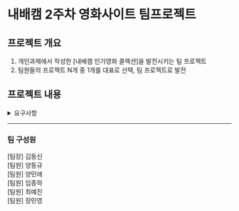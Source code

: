 # 내배캠 2주차 영화사이트 팀프로젝트

## 프로젝트 개요

1. 개인과제에서 작성한 [내배캠 인기영화 콜렉션]을 발전시키는 팀 프로젝트
2. 팀원들의 프로젝트 N개 중 1개를 대표로 선택, 팀 프로젝트로 발전

## 프로젝트 내용

<details>
<summary>요구사항</summary>
<div markdown="1">

- (1) 필수요구사항
    - **[1] TMDB 또는 영화진흥위원회 오픈 API 이용(택 1 또는 중복 사용)**
        
        <aside>
        💡 **[영화진흥위원회 오픈 API란?]**
        영화진흥위원회 ‘**영화관입장권통합전산망’**에서 제공하는 오픈 API입니다. ‘박스오피스’, ‘영화정보’, 영화사정보’, ‘영화인정보’등 다양한 서비스를 제공하며, 문서가 국문으로 구성되어 있어 편합니다. 자세한 내용은 아래 링크를 참고해주세요.
        
        [영화진흥위원회 오픈API](https://www.kobis.or.kr/kobisopenapi/homepg/main/main.do)
        
        - TMDB, 영화진흥위원회 오픈 API 모두 사용 가능합니다.
        - 둘 중 한가지만 사용하여도 무방합니다.
        - 기존에 TMDB를 이용해 작성한 과제에 어떻게 적용해야 하나요?
            - 안1) 기존 과제의 UI 및 API를 그대로 사용합니다(영화진흥위원회 오픈 API 미사용)
            - 안2) 기존 과제의 UI는 유지하되, API만 변경할 수 있습니다.
            - 안3) 기존 과제의 UI를 사용하려는 API 환경에 맞게 새롭게 구성합니다.
        </aside>
        
    - **[2] 영화정보 상세 페이지 구현**
        - 기존 영화정보 카드 리스트에서 특정 item을 선택할 시, 상세 페이지로 이동하도록 구현합니다.
        - 상세 페이지에서 메인 페이지(홈)로 이동하는 UI도 함께 구성합니다.
    - **[3] 상세 페이지 영화 리뷰 작성 기능 구현**
        - 상세페이지에서 특정 영화에 대해 의견을 작성할 수 있는 UI를 구현합니다.
        - **작성자, 리뷰, 확인비밀번호**를 입력하도록 구현합니다.
        - 작성한 정보는 브라우저의 localStorage에 적재하도록 합니다.
            
            <aside>
            💡 **[localStorage를 사용하는 방법]**
            
            localStorage를 이용하면 웹 브라우저에서 로컬 데이터를 저장하고, 불러와 사용할 수 있습니다.
            
            **(1) 데이터 저장하기(setItem)**
            
            ```jsx
            localStorage.setItem('key', 'value');
            ```
            
            위와 같이 setItem 메소드를 사용하면 key와 value를 로컬 스토리지에 저장할 수 있습니다. 만약 이미 저장된 key 값이 있다면, 이전에 저장된 value 값을 대체합니다.
            
            ```jsx
            localStorage.setItem('username', 'Alice');
            ```
            
            위와 같이 실행하면, 'username'이라는 key에 'Alice'라는 value를 저장하게 됩니다.
            
            **(2) 데이터 불러오기(getItem)**
            
            ```jsx
            localStorage.getItem('key');
            ```
            
            위와 같이 getItem 메소드를 사용하면 key를 통해 저장된 value 값을 불러올 수 있습니다.
            
            ```jsx
            localStorage.getItem('username');
            ```
            
            위와 같이 실행하면, 'username'이라는 key에 해당하는 'Alice'라는 value를 읽어올 수 있습니다.
            
            **(3) 데이터 삭제하기(removeItem)**
            
            ```jsx
            localStorage.removeItem('key');
            ```
            
            위와 같이 removeItem 메소드를 사용하면 key 값에 해당하는 데이터를 삭제할 수 있습니다.
            
            ```jsx
            localStorage.removeItem('username');
            ```
            
            위와 같이 실행하면, 'username'이라는 key에 해당하는 'Alice'라는 value를 삭제할 수 있습니다.
            
            </aside>
            
            <aside>
            💡 **[Chrome 브라우저에서 localStorage에 저장된 정보를 확인하는 방법]**
            
            1. Chrome 개발자 도구 열기: 이를 위해 우선 브라우저에서 F12 키를 눌러 개발자 도구를 엽니다.
            2. Elements 탭에서 Storage 선택: 개발자 도구에서 Elements 탭을 선택하고, 하위에 있는 Storage 항목을 클릭합니다.
            3. Local Storage 선택: 이어서 Storage 항목 아래에 있는 Local Storage 항목을 선택합니다.
            4. localStorage에 저장된 정보 확인: 선택한 Local Storage 항목에서, 왼쪽에 저장된 정보의 키(key) 목록이 표시됩니다. 이 중 확인하려는 정보의 키를 클릭하면, 오른쪽에 해당 정보의 값(value)이 표시됩니다. 값이 JSON 형태로 저장된 경우, 개발자 도구에서 자동으로 이를 파싱(parsing)하여 보여줍니다.
            </aside>
            
    - **[4] github PR(=Pull Request) 사용한 협업**
    - **[5] UX를 고려한 validation check**
        - 영화 검색 시
        - 댓글 작성 시
        - 추가 기능 구현 시 반드시 삽입
    - **[6] 하기 기재된 Javascript 문법 요소를 이용하여 구현**
        - 문법 리스트(아래 사항 중 5개 이상)
            - const와 let만을 이용한 변수 선언
                
                ```jsx
                const a = 'test 01';
                let b = 'test 02';
                
                var c = 'no way!'; //쓰지 말 것
                ```
                
            - 형 변환 : 하기 예시 중 2개 이상 사용
                - number → string
                - string → number
                - boolean → string
            - 연산자 : 하기 예시 중 3개 이상 사용
                - 논리곱(&&) 연산자
                - 논리합(||) 연산자
                - 논리부정(!) 연산자
                - 삼항연산자(? :)
                - 타입연산자(typeof)
            - 화살표 함수 : 하기 예시 중 2개 이상 사용
                - 일반 화살표 함수
                    
                    ```jsx
                    let add = (x, y) => {
                      return x + y;
                    }
                    
                    console.log(add(2, 3));   // 5
                    ```
                    
                - 한 줄로 된 화살표 함수
                    
                    ```jsx
                    let add = (x, y) => x + y;
                    
                    console.log(add(2, 3));   // 5
                    ```
                    
                - 매개변수가 하나인 화살표 함수
                    
                    ```jsx
                    let square = x => x * x;
                    
                    console.log(square(3));   // 9
                    ```
                    
            - 조건문 : 하기 예시 전부 구현
                - if문(3개 중 1개 이상 필수)
                    - if
                    - if-else
                    - if-else if-else
                - switch문
                - 삼항연산자
                - 조건문 중첩(2개 중 1개 이상 필수)
                    - 2중 if
                    - if 내부 switch
            - 반복문 : 하기 예시 전부 구현
                - for문(3개 중 2개 이상 구현)
                    - 일반 for문
                    - for … in문
                    - for … of문
                - while문(2개 중 1개 이상 구현)
                    - 일반 while문
                    - do ~ while 문
                - 반복 제어 명령문(2개 중 1개 이상 구현)
                    - break문
                    - continue문
            - 객체
                - 객체 병합
                
                ```jsx
                let person1 = {
                  name: "홍길동",
                  age: 30
                };
                
                let person2 = {
                  gender: "남자"
                };
                
                let mergedPerson = {...person1, ...person2};
                
                console.log(mergedPerson);   // { name: "홍길동", age: 30, gender: "남자" }
                ```
                
            - 배열(1) : 하기 예시 중 2개 이상 사용
                - push
                - pop
                - shift
                - unshift
                - splice
                - slice
            - 배열(2) : 하기 예시 중 3개 이상 사용
                - forEach
                - map
                - filter
                - reduce
                - find
            - 자료구조 : 하기 예시 중 1개 이상 사용
                - Map 생성 및 사용하기
                    
                    <aside>
                    💡 **[Map의 주요 메서드 및 프로퍼티]**
                    
                    - `new Map()` – 새로운 `Map`을 만듭니다.
                    - `map.set(key, value)` – `key`를 이용해 `value`를 저장합니다.
                    - `map.get(key)` – `key`에 해당하는 값을 반환합니다. `key`가 존재하지 않으면 `undefined`를 반환합니다.
                    - `map.has(key)` – `key`가 존재하면 `true`, 존재하지 않으면 `false`를 반환합니다.
                    - `map.delete(key)` – `key`에 해당하는 값을 삭제합니다.
                    - `map.clear()` – 맵 안의 모든 요소를 제거합니다.
                    - `map.size` – 요소의 개수를 반환합니다.
                    </aside>
                    
                - Set 생성 및 사용하기(반복 포함)
                    
                    <aside>
                    💡 **[Set의 주요 메서드 및 프로퍼티]**
                    
                    - `new Set()` : 새로운 Set을 생성합니다.
                    - `set.add(value)` : Set에 새로운 값을 추가합니다.
                    - `set.has(value)` : Set에 특정 값이 존재하는지 여부를 반환합니다.
                    - `set.delete(value)` : Set에서 특정 값을 삭제합니다.
                    - `set.clear()` : Set 안의 모든 요소를 제거합니다.
                    - `set.size` : Set 안의 요소 개수를 반환합니다.
                    </aside>
                    
                - 
            - null, undefined : 하기 예시 필수 구현
                - null과 undefined를 활용한 ‘없는 값'에 대한 처리
                    
                    ```jsx
                    if(testValue === null) {
                    	// do something
                    }
                    
                    if(testValue === undefined) {
                    	// do something
                    }
                    ```
                    
            - callback 함수 : 하기 예시 필수구현
                - setTimeout, setInterval을 활용한 callback 함수 처리하기
            - DOM 제어하기 : 하기 api 목록 중, 4개 이상 사용하기
                
                <aside>
                💡 1.  문서 객체 생성과 선택
                
                - `document.createElement(tagName)` : 새로운 HTML 요소를 생성합니다.
                - `document.getElementById(id)` : id 속성을 기준으로 요소를 선택합니다.
                - `document.getElementsByTagName(name)` : 태그 이름을 기준으로 요소를 선택합니다.
                - `document.getElementsByClassName(name)` : 클래스 이름을 기준으로 요소를 선택합니다.
                - `document.querySelector(selector)` : CSS 선택자를 이용하여 요소를 선택합니다.
                - `document.querySelectorAll(selector)` : CSS 선택자를 이용하여 모든 요소를 선택합니다.
                1. 문서 객체 조작
                - `element.innerHTML` : 해당 요소 내부의 HTML 코드를 변경합니다.
                - `element.textContent` : 해당 요소 내부의 텍스트를 변경합니다.
                - `element.setAttribute(attr, value)` : 해당 요소의 속성 값을 변경합니다.
                - `element.getAttribute(attr)` : 해당 요소의 속성 값을 가져옵니다.
                - `element.style.property` : 해당 요소의 스타일 값을 변경합니다.
                - `element.appendChild(child)` : 해당 요소의 하위 요소로 child를 추가합니다.
                - `element.removeChild(child)` : 해당 요소의 하위 요소 중 child를 삭제합니다.
                - `element.classList.add(class)` : 해당 요소의 클래스에 새로운 클래스를 추가합니다.
                - `element.classList.remove(class)` : 해당 요소의 클래스 중에서 특정 클래스를 제거합니다.
                - `element.classList.toggle(class)` : 해당 요소의 클래스 중에서 특정 클래스를 추가 또는 제거합니다.
                1. 이벤트 처리
                - `element.addEventListener(type, listener)` : 해당 요소에서 이벤트가 발생했을 때 호출할 함수를 등록합니다.
                - `element.removeEventListener(type, listener)` : 해당 요소에서 등록된 함수를 제거합니다.
                - `event.preventDefault()` : 이벤트가 발생했을 때 기본 동작을 취소합니다.
                - `event.stopPropagation()` : 이벤트의 버블링을 방지하기 위해 이벤트 전파를 중지합니다.
                1. 기타
                - `window.location.href` : 현재 페이지의 URL을 가져옵니다.
                - `window.alert(message)` : 경고 메시지를 출력합니다.
                - `window.confirm(message)` : 확인 메시지를 출력하고 사용자의 답변에 따라 Boolean 값을 반환합니다.
                </aside>
                
            - module
                - import
                - export
- (2) 선택요구사항
    - CSS
        - flex 사용하기
        - grid 사용하기
        - 반응형 UI 구성하기
    - 상세페이지 리뷰 수정 및 삭제 기능 구현
    - 메인 페이지
        - 조건에 맞는 카드 리스트 정렬 기능(이름순, 별점순 등 자유롭게)
    - 위에서 설명하지 않은 기타 외부 API
    - 원하는 추가기능 무엇이라도 okay!
        - 여러분의 챌린지는 언제나 환영합니다. 필수 요구사항이 완료되었다면, 자유롭게 추가기능을 넣어주세요.
        - 단, 우선순위는 필수요구사항임을 명심해주세요!

</div>
</details>

***

### 팀 구성원
[팀장] 김동신 <br />
[팀원] 양동규 <br />
[팀원] 양민애 <br />
[팀원] 임종하 <br />
[팀원] 최예진 <br />
[팀원] 장민영 <br />


